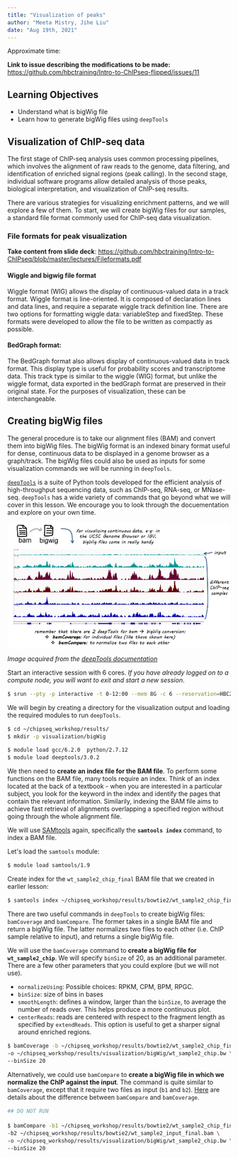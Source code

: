 ```yaml
---
title: "Visualization of peaks"
author: "Meeta Mistry, Jihe Liu"
date: "Aug 19th, 2021"
---
```


Approximate time:

**Link to issue describing the modifications to be made:** https://github.com/hbctraining/Intro-to-ChIPseq-flipped/issues/11

## Learning Objectives
* Understand what is bigWig file
* Learn how to generate bigWig files using `deepTools`

## Visualization of ChIP-seq data

The first stage of ChIP-seq analysis uses common processing pipelines, which involves the alignment of raw reads to the genome, data filtering, and identification of enriched signal regions (peak calling). In the second stage, individual software programs allow detailed analysis of those peaks, biological interpretation, and visualization of ChIP-seq results.

There are various strategies for visualizing enrichment patterns, and we will explore a few of them. To start, we will create bigWig files for our samples, a standard file format commonly used for ChIP-seq data visualization.

### File formats for peak visualization

**Take content from slide deck**: https://github.com/hbctraining/Intro-to-ChIPseq/blob/master/lectures/Fileformats.pdf

#### Wiggle and bigwig file format

Wiggle format (WIG) allows the display of continuous-valued data in a track format. Wiggle format is line-oriented. It is composed of declaration lines and data lines, and require a separate wiggle track definition line. There are two options for formatting wiggle data: variableStep and fixedStep. These formats were developed to allow the file to be written as compactly as possible.

#### BedGraph format:

The BedGraph format also allows display of continuous-valued data in track format. This display type is useful for probability scores and transcriptome data. This track type is similar to the wiggle (WIG) format, but unlike the wiggle format, data exported in the bedGraph format are preserved in their original state. For the purposes of visualization, these can be interchangeable.

## Creating bigWig files

The general procedure is to take our alignment files (BAM) and convert them into bigWig files. The bigWig format is an indexed binary format useful for dense, continuous data to be displayed in a genome browser as a graph/track. The bigWig files could also be used as inputs for some visualization commands we will be running in `deepTools`. 

[`deepTools`](http://deeptools.readthedocs.org/en/latest/content/list_of_tools.html) is a suite of Python tools developed for the efficient analysis of high-throughput sequencing data, such as ChIP-seq, RNA-seq, or MNase-seq. `deepTools` has a wide variety of commands that go beyond what we will cover in this lesson. We encourage you to look through the docuementation and explore on your own time. 

<p align="center">
<img src="../img/bam_to_bigwig.png" width="700">
</p>

*Image acquired from the [deepTools documentation](http://deeptools.readthedocs.io/en/latest/content/tools/bamCoverage.html?highlight=bigwig)*

Start an interactive session with 6 cores. *If you have already logged on to a compute node, you will want to exit and start a new session*.

```bash
$ srun --pty -p interactive -t 0-12:00 --mem 8G -c 6 --reservation=HBC2 bash
```

We will begin by creating a directory for the visualization output and loading the required modules to run `deepTools`.

```bash
$ cd ~/chipseq_workshop/results/
$ mkdir -p visualization/bigWig
```

```bash
$ module load gcc/6.2.0  python/2.7.12
$ module load deeptools/3.0.2 
```

We then need to **create an index file for the BAM file**. To perform some functions on the BAM file, many tools require an index. Think of an index located at the back of a textbook - when you are interested in a particular subject, you look for the keyword in the index and identify the pages that contain the relevant information. Similarily, indexing the BAM file aims to achieve fast retrieval of alignments overlapping a specified region without going through the whole alignment file. 

We will use [SAMtools](http://samtools.sourceforge.net/) again, specifically the **`samtools index`** command, to index a BAM file.

Let's load the `samtools` module:

```bash
$ module load samtools/1.9
```

Create index for the `wt_sample2_chip_final` BAM file that we created in earlier lesson:

```bash
$ samtools index ~/chipseq_workshop/results/bowtie2/wt_sample2_chip_final.bam
```

There are two useful commands in `deepTools` to create bigWig files: `bamCoverage` and `bamCompare`. The former takes in a single BAM file and return a bigWig file. The latter normalizes two files to each other (i.e. ChIP sample relative to input), and returns a single bigWig file.

We will use the `bamCoverage` command to **create a bigWig file for `wt_sample2_chip`**. We will specify `binSize` of 20, as an additional parameter. There are a few other parameters that you could explore (but we will not use). 

* `normalizeUsing`: Possible choices: RPKM, CPM, BPM, RPGC.
* `binSize`: size of bins in bases
* `smoothLength`: defines a window, larger than the `binSize`, to average the number of reads over. This helps produce a more continuous plot.
* `centerReads`: reads are centered with respect to the fragment length as specified by `extendReads`. This option is useful to get a sharper signal around enriched regions.

```bash
$ bamCoverage -b ~/chipseq_workshop/results/bowtie2/wt_sample2_chip_final.bam \
-o ~/chipseq_workshop/results/visualization/bigWig/wt_sample2_chip.bw \
--binSize 20
```

Alternatively, we could use `bamCompare` to **create a bigWig file in which we normalize the ChIP against the input**. The command is quite similar to `bamCoverage`, except that it require two files as input (`b1` and `b2`). [Here](https://deeptools.readthedocs.io/en/develop/content/help_faq.html#when-should-i-use-bamcoverage-or-bamcompare) are details about the difference between `bamCompare` and `bamCoverage`.

```bash
## DO NOT RUN

$ bamCompare -b1 ~/chipseq_workshop/results/bowtie2/wt_sample2_chip_final.bam \
-b2 ~/chipseq_workshop/results/bowtie2/wt_sample2_input_final.bam \
-o ~/chipseq_workshop/results/visualization/bigWig/wt_sample2_chip.bw \
--binSize 20
```

